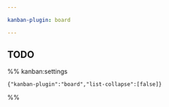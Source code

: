 ```yaml
---

kanban-plugin: board

---
```


## TODO





%% kanban:settings
```
{"kanban-plugin":"board","list-collapse":[false]}
```
%%